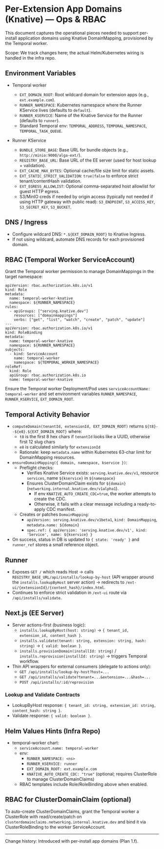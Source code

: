 # Per-Extension App Domains (Knative) — Ops & RBAC

This document captures the operational pieces needed to support per-install application domains using Knative DomainMapping, provisioned by the Temporal worker.

Scope: We track changes here; the actual Helm/Kubernetes wiring is handled in the infra repo.

## Environment Variables

- Temporal worker
  - `EXT_DOMAIN_ROOT`: Root wildcard domain for extension apps (e.g., `ext.example.com`).
  - `RUNNER_NAMESPACE`: Kubernetes namespace where the Runner KService lives (defaults to `default`).
  - `RUNNER_KSERVICE`: Name of the Knative Service for the Runner (defaults to `runner`).
  - Standard Temporal env: `TEMPORAL_ADDRESS`, `TEMPORAL_NAMESPACE`, `TEMPORAL_TASK_QUEUE`.

- Runner KService
  - `BUNDLE_STORE_BASE`: Base URL for bundle objects (e.g., `http://minio:9000/alga-ext/`).
  - `REGISTRY_BASE_URL`: Base URL of the EE server (used for host lookup + validation).
  - `EXT_CACHE_MAX_BYTES`: Optional cache/file size limit for static assets.
  - `EXT_STATIC_STRICT_VALIDATION`: `true|false` to enforce strict tenant/contentHash validation.
  - `EXT_EGRESS_ALLOWLIST`: Optional comma-separated host allowlist for guest HTTP egress.
  - S3/MinIO creds if needed by origin access (typically not needed if using HTTP gateway with public read): `S3_ENDPOINT`, `S3_ACCESS_KEY`, `S3_SECRET_KEY`, `S3_BUCKET`.

## DNS / Ingress

- Configure wildcard DNS: `*.${EXT_DOMAIN_ROOT}` to Knative Ingress.
- If not using wildcard, automate DNS records for each provisioned domain.

## RBAC (Temporal Worker ServiceAccount)

Grant the Temporal worker permission to manage DomainMappings in the target namespace:

```
apiVersion: rbac.authorization.k8s.io/v1
kind: Role
metadata:
  name: temporal-worker-knative
  namespace: ${RUNNER_NAMESPACE}
rules:
  - apiGroups: ["serving.knative.dev"]
    resources: ["domainmappings"]
    verbs: ["get", "list", "watch", "create", "patch", "update"]
---
apiVersion: rbac.authorization.k8s.io/v1
kind: RoleBinding
metadata:
  name: temporal-worker-knative
  namespace: ${RUNNER_NAMESPACE}
subjects:
  - kind: ServiceAccount
    name: temporal-worker
    namespace: ${TEMPORAL_WORKER_NAMESPACE}
roleRef:
  kind: Role
  apiGroup: rbac.authorization.k8s.io
  name: temporal-worker-knative
```

Ensure the Temporal worker Deployment/Pod uses `serviceAccountName: temporal-worker` and set environment variables `RUNNER_NAMESPACE`, `RUNNER_KSERVICE`, `EXT_DOMAIN_ROOT`.

## Temporal Activity Behavior

- `computeDomain(tenantId, extensionId, EXT_DOMAIN_ROOT)` returns `${t8}--${e8}.${EXT_DOMAIN_ROOT}` where:
  - `t8` is the first 8 hex chars if `tenantId` looks like a UUID, otherwise first 12 slug chars
  - `e8` is calculated similarly for `extensionId`
  - Rationale: keep `metadata.name` within Kubernetes 63-char limit for DomainMapping resources.
- `ensureDomainMapping({ domain, namespace, kservice })`:
  - Preflight checks:
    - Verifies Knative Service exists: `serving.knative.dev/v1`, resource `services`, name `${kservice}` in `${namespace}`
    - Ensures ClusterDomainClaim exists for `${domain}` (`networking.internal.knative.dev/v1alpha1`).
      - If env `KNATIVE_AUTO_CREATE_CDC=true`, the worker attempts to create the CDC.
      - Otherwise, it fails with a clear message including a ready-to-apply CDC manifest.
  - Creates or patches `DomainMapping`:
    - `apiVersion: serving.knative.dev/v1beta1`, `kind: DomainMapping`, `metadata.name: ${domain}`
    - `spec.ref: { apiVersion: 'serving.knative.dev/v1', kind: 'Service', name: ${kservice} }`
- On success, status in DB is updated to `{ state: 'ready' }` and `runner_ref` stores a small reference object.

## Runner

- Exposes `GET /` which reads Host → calls `REGISTRY_BASE_URL/api/installs/lookup-by-host` (API wrapper around the `installs.lookupByHost` server action) → redirects to `/ext-ui/{extensionId}/{content_hash}/index.html`.
- Continues to enforce strict validation in `/ext-ui` route via `/api/installs/validate`.

## Next.js (EE Server)

- Server actions-first (business logic):
  - `installs.lookupByHost(host: string)` → `{ tenant_id, extension_id, content_hash }`.
  - `installs.validate(tenant: string, extension: string, hash: string)` → `{ valid: boolean }`.
  - `installs.provisionDomain(installId: string)` / `installs.reprovision(installId: string)` → triggers Temporal workflow.
- Thin API wrappers for external consumers (delegate to actions only):
  - `GET /api/installs/lookup-by-host?host=...`
  - `GET /api/installs/validate?tenant=...&extension=...&hash=...`
  - `POST /api/installs/:id/reprovision`

### Lookup and Validate Contracts

- LookupByHost response: `{ tenant_id: string, extension_id: string, content_hash: string }`.
- Validate response: `{ valid: boolean }`.

## Helm Values Hints (Infra Repo)

- temporal-worker chart:
  - `serviceAccount.name: temporal-worker`
  - env:
    - `RUNNER_NAMESPACE: <ns>`
    - `RUNNER_KSERVICE: runner`
    - `EXT_DOMAIN_ROOT: ext.example.com`
    - `KNATIVE_AUTO_CREATE_CDC: "true"` (optional; requires ClusterRole to manage ClusterDomainClaims)
  - RBAC templates include Role/RoleBinding above when enabled.

## RBAC for ClusterDomainClaim (optional)

To auto-create ClusterDomainClaims, grant the Temporal worker a ClusterRole with read/create/patch on `clusterdomainclaims.networking.internal.knative.dev` and bind it via ClusterRoleBinding to the worker ServiceAccount.

---
Change history: Introduced with per-install app domains (Plan 1.f).
